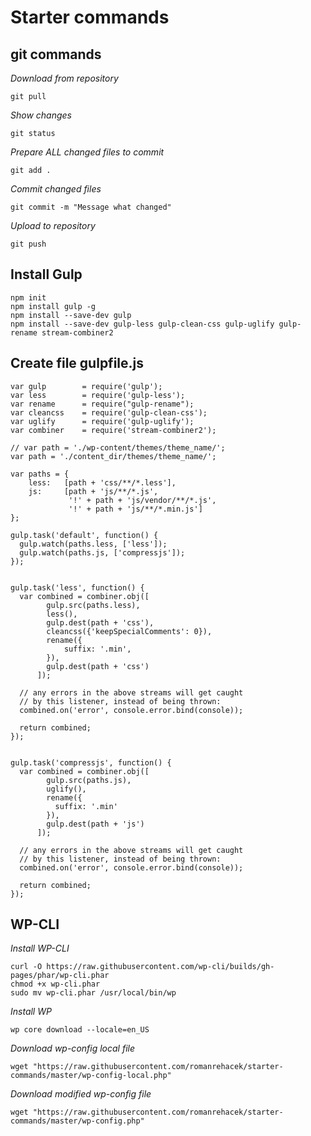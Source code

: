 # Starter commands

## git commands
*Download from repository*
```
git pull
```

*Show changes*
```
git status
```

*Prepare ALL changed files to commit*
```
git add .
```

*Commit changed files*
```
git commit -m "Message what changed"
```

*Upload to repository*
```
git push
```

## Install Gulp

```
npm init
npm install gulp -g
npm install --save-dev gulp
npm install --save-dev gulp-less gulp-clean-css gulp-uglify gulp-rename stream-combiner2
```

## Create file gulpfile.js

```
var gulp        = require('gulp');
var less        = require('gulp-less');
var rename      = require("gulp-rename");
var cleancss    = require('gulp-clean-css');
var uglify      = require('gulp-uglify');
var combiner    = require('stream-combiner2');

// var path = './wp-content/themes/theme_name/';
var path = './content_dir/themes/theme_name/';

var paths = {
    less:   [path + 'css/**/*.less'],
    js:     [path + 'js/**/*.js', 
             '!' + path + 'js/vendor/**/*.js',
             '!' + path + 'js/**/*.min.js']
};

gulp.task('default', function() {
  gulp.watch(paths.less, ['less']);
  gulp.watch(paths.js, ['compressjs']);
});


gulp.task('less', function() {
  var combined = combiner.obj([
        gulp.src(paths.less),
        less(),
        gulp.dest(path + 'css'),
        cleancss({'keepSpecialComments': 0}),
        rename({
            suffix: '.min',
        }),
        gulp.dest(path + 'css')
      ]);

  // any errors in the above streams will get caught
  // by this listener, instead of being thrown:
  combined.on('error', console.error.bind(console));

  return combined;
});


gulp.task('compressjs', function() {
  var combined = combiner.obj([
        gulp.src(paths.js),
        uglify(),
        rename({
          suffix: '.min'
        }),
        gulp.dest(path + 'js')
      ]);

  // any errors in the above streams will get caught
  // by this listener, instead of being thrown:
  combined.on('error', console.error.bind(console));

  return combined;
});
```

## WP-CLI
*Install WP-CLI*
```
curl -O https://raw.githubusercontent.com/wp-cli/builds/gh-pages/phar/wp-cli.phar
chmod +x wp-cli.phar
sudo mv wp-cli.phar /usr/local/bin/wp
```

*Install WP*
```
wp core download --locale=en_US
```

*Download wp-config local file*
```
wget "https://raw.githubusercontent.com/romanrehacek/starter-commands/master/wp-config-local.php"
```

*Download modified wp-config file*
```
wget "https://raw.githubusercontent.com/romanrehacek/starter-commands/master/wp-config.php"
```
